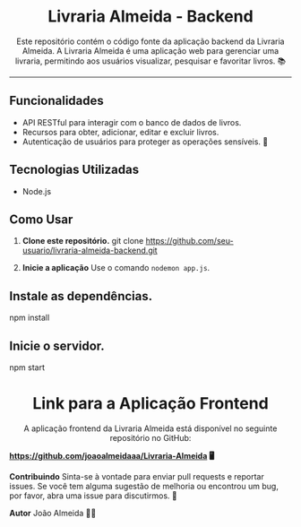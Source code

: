<div align="center">
  <h1>Livraria Almeida - Backend</h1>
  <p>Este repositório contém o código fonte da aplicação backend da Livraria Almeida. A Livraria Almeida é uma aplicação web para gerenciar uma livraria, permitindo aos usuários visualizar, pesquisar e favoritar livros. 📚</p>
</div>

---

## Funcionalidades

- API RESTful para interagir com o banco de dados de livros.
- Recursos para obter, adicionar, editar e excluir livros.
- Autenticação de usuários para proteger as operações sensíveis. 🔐

## Tecnologias Utilizadas

- Node.js

## Como Usar

1. **Clone este repositório.**
   git clone  https://github.com/seu-usuario/livraria-almeida-backend.git


 2.  **Inicie a aplicação**
Use o comando  `nodemon app.js`.
   
  

 ## Instale as dependências.
  npm install
## Inicie o servidor.
npm start
<div align="center">
<h1>Link para a Aplicação Frontend</h1>
<p>A aplicação frontend da Livraria Almeida está disponível no seguinte repositório no GitHub:</p>
 </div>

**https://github.com/joaoalmeidaaa/Livraria-Almeida 🖥️**

**Contribuindo**
Sinta-se à vontade para enviar pull requests e reportar issues. Se você tem alguma sugestão de melhoria ou encontrou um bug, por favor, abra uma issue para discutirmos. 🚀

**Autor**
João Almeida 
👨‍💻
